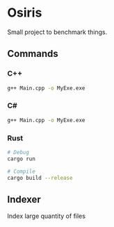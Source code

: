 # Osiris

Small project to benchmark things.

## Commands

### C++

```bash
g++ Main.cpp -o MyExe.exe
```

### C#

```bash
g++ Main.cpp -o MyExe.exe
```

### Rust

```bash
# Debug
cargo run

# Compile
cargo build --release
```

## Indexer

Index large quantity of files
